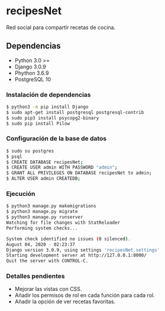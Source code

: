 # recipesNet

Red social para compartir recetas de cocina.

## Dependencias

* Python 3.0 >=
* Django 3.0.9
* Phython 3.6.9
* PostgreSQL 10

### Instalación de dependencias

```bash
$ python3 -m pip install Django
$ sudo apt-get install postgresql postgresql-contrib
$ sudo pip3 install psycopg2-binary
$ sudo pip install Pilow
```
### Configuración de la base de datos
```bash
$ sudo su postgres
$ psql
$ CREATE DATABASE recipesNet;
$ CREATE USER admin WITH PASSWORD "admin";
$ GRANT ALL PRIVILEGES ON DATABASE recipesNet to admin;
$ ALTER USER admin CREATEDB;
```


### Ejecución

```bash
$ python3 manage.py makemigrations
$ python3 manage.py migrate
$ python3 manage.py runserver
Watching for file changes with StatReloader
Performing system checks...

System check identified no issues (0 silenced).
August 04, 2020 - 02:23:37
Django version 3.0.9, using settings 'recipesNet.settings'
Starting development server at http://127.0.0.1:8000/
Quit the server with CONTROL-C.

```

### Detalles pendientes

* Mejorar las vistas con CSS.
* Añadir los permisos de rol en cada función para cada rol.
* Añadir la opción de ver recetas favoritas.

